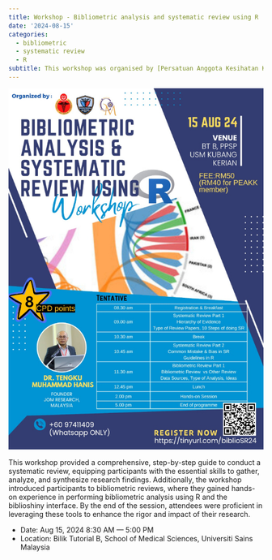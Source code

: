 ```yaml
---
title: Workshop - Bibliometric analysis and systematic review using R
date: '2024-08-15'
categories: 
  - bibliometric
  - systematic review
  - R
subtitle: This workshop was organised by [Persatuan Anggota Kesihatan Kelantan (PEAKK)](https://www.peakk.org.my/), Malaysian Disease Modelling Experts Group & [Department of Community Medicine, USM](https://medic.usm.my/index.php/jpm-home).
---
```


![](featured.jpg)

This workshop provided a comprehensive, step-by-step guide to conduct a systematic review, equipping participants with the essential skills to gather, analyze, and synthesize research findings. Additionally, the workshop introduced participants to bibliometric reviews, where they gained hands-on experience in performing bibliometric analysis using R and the biblioshiny interface. By the end of the session, attendees were proficient in leveraging these tools to enhance the rigor and impact of their research.

-   Date: Aug 15, 2024 8:30 AM — 5:00 PM
-   Location: Bilik Tutorial B, School of Medical Sciences, Universiti Sains Malaysia
